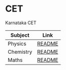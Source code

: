 # CET
Karnataka CET 

|Subject | Link|
|-|-|
|Physics| [README](physics/README.md)|
|Chemistry| [README](chemistry/README.md)|
|Maths| [README](maths/README.md)|
